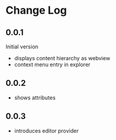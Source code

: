 # Change Log

## 0.0.1

Initial version

* displays content hierarchy as webview
* context menu entry in explorer

## 0.0.2

* shows attributes


## 0.0.3

* introduces editor provider